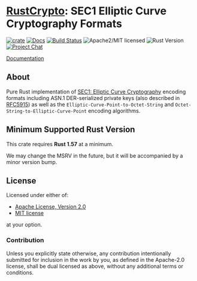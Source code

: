 # [RustCrypto]: SEC1 Elliptic Curve Cryptography Formats

[![crate][crate-image]][crate-link]
[![Docs][docs-image]][docs-link]
[![Build Status][build-image]][build-link]
![Apache2/MIT licensed][license-image]
![Rust Version][rustc-image]
[![Project Chat][chat-image]][chat-link]

[Documentation][docs-link]

## About

Pure Rust implementation of [SEC1: Elliptic Curve Cryptography] encoding
formats including ASN.1 DER-serialized private keys (also described in
[RFC5915]) as well as the `Elliptic-Curve-Point-to-Octet-String` and
`Octet-String-to-Elliptic-Curve-Point` encoding algorithms.

## Minimum Supported Rust Version

This crate requires **Rust 1.57** at a minimum.

We may change the MSRV in the future, but it will be accompanied by a minor
version bump.

## License

Licensed under either of:

 * [Apache License, Version 2.0](http://www.apache.org/licenses/LICENSE-2.0)
 * [MIT license](http://opensource.org/licenses/MIT)

at your option.

### Contribution

Unless you explicitly state otherwise, any contribution intentionally submitted
for inclusion in the work by you, as defined in the Apache-2.0 license, shall be
dual licensed as above, without any additional terms or conditions.

[//]: # (badges)

[crate-image]: https://buildstats.info/crate/sec1
[crate-link]: https://crates.io/crates/sec1
[docs-image]: https://docs.rs/sec1/badge.svg
[docs-link]: https://docs.rs/sec1/
[license-image]: https://img.shields.io/badge/license-Apache2.0/MIT-blue.svg
[rustc-image]: https://img.shields.io/badge/rustc-1.57+-blue.svg
[chat-image]: https://img.shields.io/badge/zulip-join_chat-blue.svg
[chat-link]: https://rustcrypto.zulipchat.com/#narrow/stream/300570-formats
[build-image]: https://github.com/RustCrypto/formats/workflows/sec1/badge.svg?branch=master&event=push
[build-link]: https://github.com/RustCrypto/formats/actions

[//]: # (links)

[RustCrypto]: https://github.com/rustcrypto
[SEC1: Elliptic Curve Cryptography]: https://www.secg.org/sec1-v2.pdf
[RFC5915]: https://datatracker.ietf.org/doc/html/rfc5915
